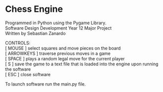 # Chess Engine
Programmed in Python using the Pygame Library.  
Software Design Development Year 12 Major Project  
Written by Sebastian Zanardo  
  
CONTROLS:  
[ MOUSE ] select squares and move pieces on the board  
[ ARROWKEYS ] traverse previous moves in a game  
[ SPACE ] plays a random legal move for the current player  
[ S ] save the game to a text file that is loaded into the engine upon running the software  
[ ESC ] close software  
  
To launch software run the main.py file.  
